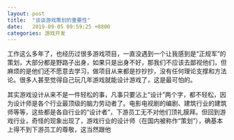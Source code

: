 ```yaml
---
layout: post
title:  "谈谈游戏策划的重要性"
date:   2019-09-05 09:59:25 +0800
categories: 游戏开发
---
```


工作这么多年了，也经历过很多游戏项目，一直没遇到一个让我感到是“正规军”的策划，大部分都是野路子出身，如果只是出身不好，那我们不应该去鄙视他们，但麻烦的是他们还不愿意去学习，做项目从来都是抄抄抄，没有任何理论支撑和方法论。很多人甚至觉得自己玩几年游戏就能设计游戏了，这是最可怕的。

其实游戏设计从来不是一件轻松的事，凡事只要沾上“设计”两个字，都不轻松，因为设计师是各个行业最顶级的脑力劳动者了。电影电视剧的编剧、建筑行业的建筑师等等，这些都是各自行业的“设计者”，下游员工无不对他们顶礼膜拜。但回到游戏行业，奇怪的现象出现了，游戏行业的设计师（在国内被称作“策划”），确基本上得不到下游员工的尊敬，这当然跟他